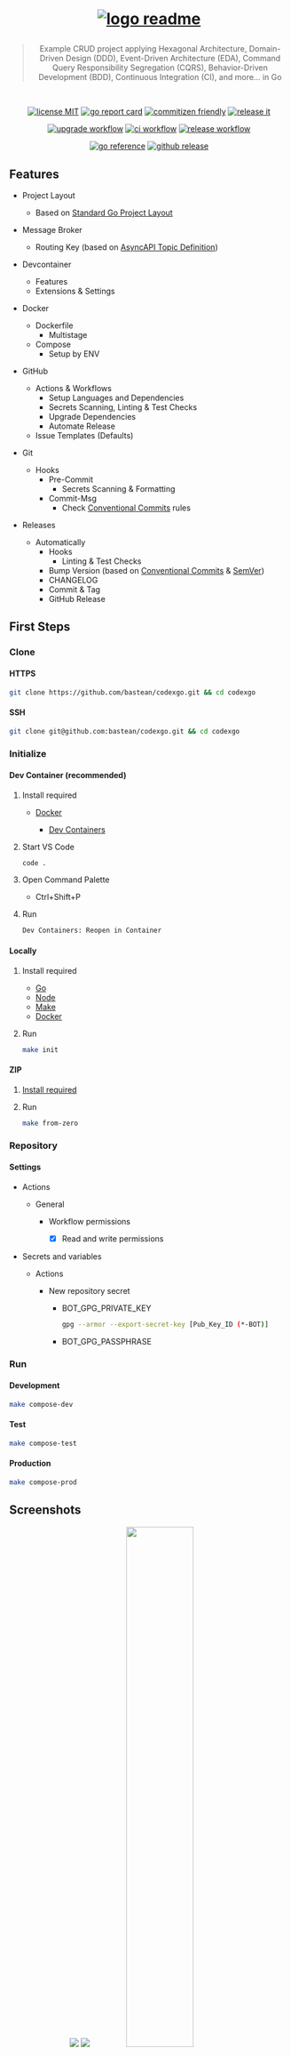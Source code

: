 <h1 align="center">

<!-- [![logo readme](https://raw.githubusercontent.com/bastean/codexgo/main/assets/readme/logo-readme.png)](https://github.com/bastean) -->

[![logo readme](assets/readme/logo-readme.png)](https://github.com/bastean/codexgo)

</h1>

<div align="center">

> Example CRUD project applying Hexagonal Architecture, Domain-Driven Design (DDD), Event-Driven Architecture (EDA), Command Query Responsibility Segregation (CQRS), Behavior-Driven Development (BDD), Continuous Integration (CI), and more... in Go

</div>

<br />

<div align="center">

[![license MIT](https://img.shields.io/badge/license-MIT-blue.svg)](LICENSE)
[![go report card](https://goreportcard.com/badge/github.com/bastean/codexgo)](https://goreportcard.com/report/github.com/bastean/codexgo)
[![commitizen friendly](https://img.shields.io/badge/commitizen-friendly-brightgreen.svg)](https://github.com/commitizen/cz-cli)
[![release it](https://img.shields.io/badge/%F0%9F%93%A6%F0%9F%9A%80-release--it-orange.svg)](https://github.com/release-it/release-it)

</div>

<div align="center">

[![upgrade workflow](https://github.com/bastean/codexgo/actions/workflows/upgrade.yml/badge.svg)](https://github.com/bastean/codexgo/actions/workflows/upgrade.yml)
[![ci workflow](https://github.com/bastean/codexgo/actions/workflows/ci.yml/badge.svg)](https://github.com/bastean/codexgo/actions/workflows/ci.yml)
[![release workflow](https://github.com/bastean/codexgo/actions/workflows/release.yml/badge.svg)](https://github.com/bastean/codexgo/actions/workflows/release.yml)

</div>

<div align="center">

[![go reference](https://pkg.go.dev/badge/github.com/bastean/codexgo.svg)](https://pkg.go.dev/github.com/bastean/codexgo)
[![github release](https://img.shields.io/github/v/release/bastean/codexgo.svg)](https://github.com/bastean/codexgo/releases)

</div>

## Features

- Project Layout

  - Based on [Standard Go Project Layout](https://github.com/golang-standards/project-layout)

- Message Broker

  - Routing Key (based on [AsyncAPI Topic Definition](https://github.com/fmvilas/topic-definition))

- Devcontainer

  - Features
  - Extensions & Settings

- Docker

  - Dockerfile
    - Multistage
  - Compose
    - Setup by ENV

- GitHub

  - Actions & Workflows
    - Setup Languages and Dependencies
    - Secrets Scanning, Linting & Test Checks
    - Upgrade Dependencies
    - Automate Release
  - Issue Templates (Defaults)

- Git

  - Hooks
    - Pre-Commit
      - Secrets Scanning & Formatting
    - Commit-Msg
      - Check [Conventional Commits](https://www.conventionalcommits.org) rules

- Releases

  - Automatically
    - Hooks
      - Linting & Test Checks
    - Bump Version (based on [Conventional Commits](https://www.conventionalcommits.org) & [SemVer](https://semver.org/))
    - CHANGELOG
    - Commit & Tag
    - GitHub Release

## First Steps

### Clone

#### HTTPS

```bash
git clone https://github.com/bastean/codexgo.git && cd codexgo
```

#### SSH

```bash
git clone git@github.com:bastean/codexgo.git && cd codexgo
```

### Initialize

#### Dev Container (recommended)

1. Install required

   - [Docker](https://docs.docker.com/get-docker)

     - [Dev Containers](https://marketplace.visualstudio.com/items?itemName=ms-vscode-remote.remote-containers)

2. Start VS Code

   ```bash
   code .
   ```

3. Open Command Palette

   - Ctrl+Shift+P

4. Run

   ```txt
   Dev Containers: Reopen in Container
   ```

#### Locally

1. Install required

   - [Go](https://go.dev/doc/install)
   - [Node](https://nodejs.org/en/download)
   - [Make](https://www.gnu.org/software/make)
   - [Docker](https://docs.docker.com/get-docker)

2. Run

   ```bash
   make init
   ```

#### ZIP

1. [Install required](#locally)

2. Run

   ```bash
   make from-zero
   ```

### Repository

#### Settings

- Actions

  - General

    - Workflow permissions

      - [x] Read and write permissions

- Secrets and variables

  - Actions

    - New repository secret

      - BOT_GPG_PRIVATE_KEY

        ```bash
        gpg --armor --export-secret-key [Pub_Key_ID (*-BOT)]
        ```

      - BOT_GPG_PASSPHRASE

### Run

#### Development

```bash
make compose-dev
```

#### Test

```bash
make compose-test
```

#### Production

```bash
make compose-prod
```

## Screenshots

<div align="center">

<img src="assets/readme/desktop-welcome.png" />

<img src="assets/readme/desktop-dashboard.png" />

<img width="49%" src="assets/readme/mobile-welcome.png" />

<img width="49%" src="assets/readme/mobile-dashboard.png" />

</div>

## Tech Stack

#### Base

- [Go](https://go.dev)
- [templ](https://templ.guide)
  - [htmx](https://htmx.org)
  - [Alpine.js](https://alpinejs.dev)
  - [Tailwind CSS](https://tailwindcss.com)
    - [daisyUI](https://daisyui.com)
- [MongoDB](https://www.mongodb.com)
- [RabbitMQ](https://www.rabbitmq.com)

#### Please see

- [go.mod](go.mod)
- [package.json](package.json)

## Contributing

- Contributions and Feedback are always welcome!

## License

- [MIT](LICENSE)
